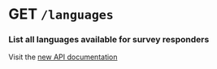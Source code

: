 # GET `/languages`

### List all languages available for survey responders

Visit the [new API documentation](https://diduenjoy.github.io/docs/#get-code-languages-code)
